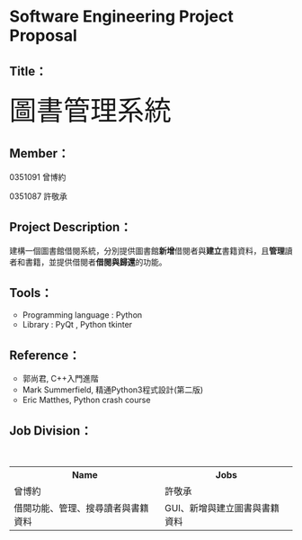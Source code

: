 # Software Engineering Project Proposal

<h2>Title：</h2>
<p><font size = "12">圖書管理系統</font></p>

<h2>Member：</h2>
<p>0351091 曾博約</p>
<p>0351087 許敬承</p>

<h2>Project Description：</h2>
<p>建構一個圖書館借閱系統，分別提供圖書館<b>新增</b>借閱者與<b>建立</b>書籍資料，且<b>管理</b>讀者和書籍，並提供借閱者<b>借閱與歸還</b>的功能。</p>


<h2>Tools：</h2>
<ul style="list-style-type:circle"> 
  <li>Programming language : Python</li>
  <li>Library : PyQt , Python tkinter</li>
</ul>

<h2>Reference：</h2>
<ul style="list-style-type:circle"> 
  <li>郭尚君, C++入門進階</li>
  <li>Mark Summerfield, 精通Python3程式設計(第二版)</li>
  <li>Eric Matthes, Python crash course</li>
</ul>

<h2>Job Division：</h2>
<table style="width:100%">
  <tr>
    <th>Name</th>
    <th>Jobs</th> 
  </tr>
  <tr>
    <td>曾博約</td>
    <td>許敬承</td>
  </tr>
  <tr>
    <td>借閱功能、管理、搜尋讀者與書籍資料</td>
    <td>GUI、新增與建立圖書與書籍資料</td>   
  </tr>
</table>

